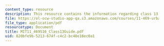 ```yaml
---
content_type: resource
description: This resource contains the information regarding class 13 guide.
file: https://ol-ocw-studio-app-qa.s3.amazonaws.com/courses/11-469-urban-sociology-in-theory-and-practice-spring-2016/820bfe9b5213674fc4c2bc48e18ec0a1_MIT11_469S16_Class13Guide.pdf
file_type: application/pdf
resourcetype: Document
title: MIT11_469S16_Class13Guide.pdf
uid: 820bfe9b-5213-674f-c4c2-bc48e18ec0a1
---
```

